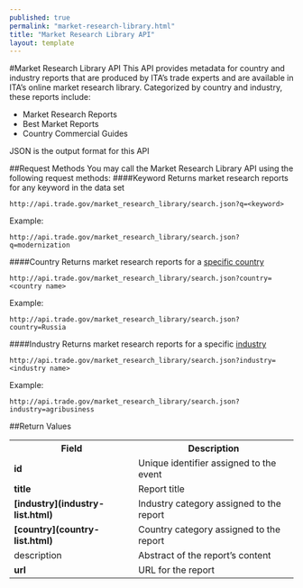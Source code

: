 ```yaml
---
published: true
permalink: "market-research-library.html"
title: "Market Research Library API"
layout: template
---
```


#Market Research Library API
This API provides metadata for country and industry reports that are produced by ITA’s trade experts and are available in ITA’s online market research library.  Categorized by country and industry, these reports include:

* Market Research Reports
* Best Market Reports
* Country Commercial Guides

JSON is the output format for this API

##Request Methods
You may call the Market Research Library API using the following request methods:
####Keyword
Returns market research reports for any keyword in the data set

    http://api.trade.gov/market_research_library/search.json?q=<keyword>

Example:

    http://api.trade.gov/market_research_library/search.json?q=modernization

####Country
Returns market research reports for a [specific country](country-list.html)

    http://api.trade.gov/market_research_library/search.json?country=<country name>

Example:
  
    http://api.trade.gov/market_research_library/search.json?country=Russia

####Industry
Returns market research reports for a specific [industry](industry-list.html)

    http://api.trade.gov/market_research_library/search.json?industry=<industry name>

Example:
  
    http://api.trade.gov/market_research_library/search.json?industry=agribusiness

##Return Values
<table>
<tr>
<th><strong>Field</strong></th>
<th><strong>Description</strong></th>
</tr>
<tr>
<td><strong>id</strong></td>
<td>Unique identifier assigned to the event</td>
</tr>
<tr>
<td><strong>title</strong></td>
<td>Report title</td>
</tr>
<tr>
<td><strong>[industry](industry-list.html)</strong></td>
<td>Industry category assigned to the report</td>
</tr>
<tr>
<td><strong>[country](country-list.html)</strong></td>
<td>Country category assigned to the report</td>
</tr>
<tr>
<td>description</strong></td>
<td>Abstract of the report’s content</td>
</tr>
<tr>
<td><strong>url</strong></td>
<td>URL for the report</td>
</tr>
</table>

